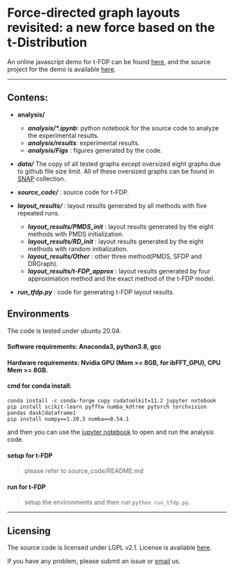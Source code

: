 # Force-directed graph layouts revisited: a new force based on the t-Distribution

An online javascript demo for t-FDP can be found [here](https://t-fdp.github.io/), and the source project for the demo is available [here](https://github.com/t-fdp/t-fdp-src). 

---
## Contens:
- **analysis/**
    - **_analysis/\*.ipynb_**: python notebook for the source code to analyze the experimental results.
    - **_analysis/results_**: experimental results.
    - **_analysis/Figs_** : figures generated by the code.

- **_data/_** The copy of all tested graphs except oversized eight graphs due to github file size limit. All of these oversized graphs can be found in [SNAP](https://snap.stanford.edu/data/index.html) collection.

- **_source_code/_** : source code for t-FDP.

- **_layout_results/_** : layout results generated by all methods with five repeated runs.
    - **_layout_results/PMDS_init_** : layout results generated by the eight methods with PMDS initialization.
    - **_layout_results/RD_init_** : layout results generated by the eight methods with random initialization.
    - **_layout_results/Other_** : other three method(PMDS, SFDP and DRGraph).
    - **_layout_results/t-FDP_approx_** : layout results generated by four approximation method and the exact method of the t-FDP model.

- **_run_tfdp.py_** : code for generating t-FDP layout results.


## Environments
The code is tested under ubuntu 20.04.
#### Software requirements: Anaconda3, python3.8, gcc
#### Hardware requirements: Nvidia GPU (Mem >= 8GB, for ibFFT_GPU), CPU Mem >= 8GB. 

#### cmd for conda install:
```
conda install -c conda-forge cupy cudatoolkit=11.2 jupyter notebook 
pip install scikit-learn pyfftw numba_kdtree pytorch torchvision pandas dask[dataframe]
pip install numpy==1.20.3 numba==0.54.1
```
and then you can use the [jupyter notebook](https://docs.jupyter.org/en/latest/running.html) to open and run the analysis code.

#### setup for t-FDP
> please refer to source_code/README.md

#### run for t-FDP
> setup the environments and then run `python run_tfdp.py`.

---
## Licensing
The source code is licensed under LGPL v2.1. License is available [here](https://github.com/Ideas-Laboratory/t-fdp/blob/main/LICENSE).

If you have any problem, please submit an issue or [email](zhongfahai@gmail.com) us.
